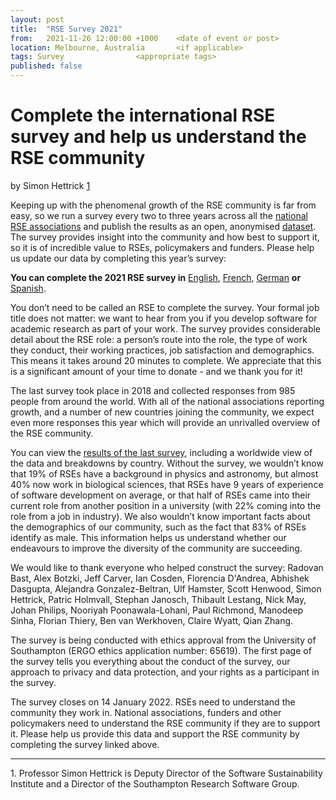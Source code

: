 ```yaml
---
layout: post
title:  "RSE Survey 2021"
from:   2021-11-26 12:00:00 +1000    <date of event or post>
location: Melbourne, Australia       <if applicable>
tags: Survey                <appropriate tags>
published: false                     
---
```


# Complete the international RSE survey and help us understand the RSE community

by Simon Hettrick [1](#ref-1)

Keeping up with the phenomenal growth of the RSE community is far from easy, so we run a survey every two to three years across all the [national RSE associations](https://researchsoftware.org/2021/01/27/introducing-the-international-council-of-RSE-associations.html) and publish the results as an open, anonymised [dataset](https://www.software.ac.uk/blog/2018-03-12-what-do-we-know-about-rses-results-our-international-surveys). The survey provides insight into the community and how best to support it, so it is of incredible value to RSEs, policymakers and funders. Please help us update our data by completing this year’s survey:

**You can complete the 2021 RSE survey in** 
[English](https://eur03.safelinks.protection.outlook.com/?url=https%3A%2F%2Fsoftwaresaved.limequery.com%2F386272%3Flang%3Den&data=04%7C01%7Csjh%40ecs.soton.ac.uk%7C21dac81c36e14a07289308d9a81484de%7C4a5378f929f44d3ebe89669d03ada9d8%7C0%7C0%7C637725630602050621%7CUnknown%7CTWFpbGZsb3d8eyJWIjoiMC4wLjAwMDAiLCJQIjoiV2luMzIiLCJBTiI6Ik1haWwiLCJXVCI6Mn0%3D%7C3000&sdata=c50UYjuK%2FN0%2BYpxuKhOXWBJTyxpAkDhq5XTTamG%2FW%2Fc%3D&reserved=0), 
[French](https://eur03.safelinks.protection.outlook.com/?url=https%3A%2F%2Fsoftwaresaved.limequery.com%2F386272%3Flang%3Dfr&data=04%7C01%7Csjh%40ecs.soton.ac.uk%7C21dac81c36e14a07289308d9a81484de%7C4a5378f929f44d3ebe89669d03ada9d8%7C0%7C0%7C637725630602060571%7CUnknown%7CTWFpbGZsb3d8eyJWIjoiMC4wLjAwMDAiLCJQIjoiV2luMzIiLCJBTiI6Ik1haWwiLCJXVCI6Mn0%3D%7C3000&sdata=OQfg3JVkc6gMLZVCiLIQWvds0L%2BuEUwO0pnMoTE6iaE%3D&reserved=0), 
[German](https://eur03.safelinks.protection.outlook.com/?url=https%3A%2F%2Fsoftwaresaved.limequery.com%2F386272%3Flang%3Dde-informal&data=04%7C01%7Csjh%40ecs.soton.ac.uk%7C21dac81c36e14a07289308d9a81484de%7C4a5378f929f44d3ebe89669d03ada9d8%7C0%7C0%7C637725630602060571%7CUnknown%7CTWFpbGZsb3d8eyJWIjoiMC4wLjAwMDAiLCJQIjoiV2luMzIiLCJBTiI6Ik1haWwiLCJXVCI6Mn0%3D%7C3000&sdata=j3xQsvM87kPJsTUSepQy87or%2BIiAOnMlMOFn8RbEZTQ%3D&reserved=0) 
**or** 
[Spanish](https://eur03.safelinks.protection.outlook.com/?url=https%3A%2F%2Fsoftwaresaved.limequery.com%2F386272%3Flang%3Des&data=04%7C01%7Csjh%40ecs.soton.ac.uk%7C21dac81c36e14a07289308d9a81484de%7C4a5378f929f44d3ebe89669d03ada9d8%7C0%7C0%7C637725630602070538%7CUnknown%7CTWFpbGZsb3d8eyJWIjoiMC4wLjAwMDAiLCJQIjoiV2luMzIiLCJBTiI6Ik1haWwiLCJXVCI6Mn0%3D%7C3000&sdata=iAz%2FqKl%2BjTZ8mjl8aY%2B875nEbOT8VQa6%2FKeeFM32VyM%3D&reserved=0).

You don’t need to be called an RSE to complete the survey. Your formal job title does not matter: we want to hear from you if you develop software for academic research as part of your work. The survey provides considerable detail about the RSE role: a person’s route into the role, the type of work they conduct, their working practices, job satisfaction and demographics. This means it takes around 20 minutes to complete. We appreciate that this is a significant amount of your time to donate - and we thank you for it! 
 
The last survey took place in 2018 and collected responses from 985 people from around the world. With all of the national associations reporting growth, and a number of new countries joining the community, we expect even more responses this year which will provide an unrivalled overview of the RSE community.
 
You can view the [results of the last survey](https://softwaresaved.github.io/international-survey-2018/), including a worldwide view of the data and breakdowns by country. Without the survey, we wouldn’t know that 19% of RSEs have a background in physics and astronomy, but almost 40% now work in biological sciences, that RSEs have 9 years of experience of software development on average, or that half of RSEs came into their current role from another position in a university (with 22% coming into the role from a job in industry). We also wouldn’t know important facts about the demographics of our community, such as the fact that 83% of RSEs identify as male. This information helps us understand whether our endeavours to improve the diversity of the community are succeeding.

We would like to thank everyone who helped construct the survey: Radovan Bast, Alex Botzki, Jeff Carver, Ian Cosden, Florencia D'Andrea, Abhishek Dasgupta, Alejandra Gonzalez-Beltran, Ulf Hamster, Scott Henwood, Simon Hettrick, Patric Holmvall, Stephan Janosch, Thibault Lestang, Nick May, Johan Philips, Nooriyah Poonawala-Lohani, Paul Richmond, Manodeep Sinha, Florian Thiery, Ben van Werkhoven, Claire Wyatt, Qian Zhang.


The survey is being conducted with ethics approval from the University of Southampton (ERGO ethics application number: 65619). The first page of the survey tells you everything about the conduct of the survey, our approach to privacy and data protection, and your rights as a participant in the survey.

The survey closes on 14 January 2022. RSEs need to understand the community they work in. National associations, funders and other policymakers need to understand the RSE community if they are to support it. Please help us provide this data and support the RSE community by completing the survey linked above.


---
<a name="#ref-1"/>1. Professor Simon Hettrick is Deputy Director of the Software Sustainability Institute and a Director of the Southampton Research Software Group.